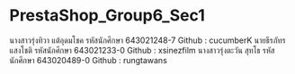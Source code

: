 # PrestaShop_Group6_Sec1
นางสาวรุ่งทิวา แต้อุดมโชค    รหัสนักศึกษา 643021248-7   Github : cucumberK
นายธีรภัทร แสงโชติ         รหัสนักศึกษา 643021233-0   Github : xsinezfilm
นางสาวรุ่งตะวัน สุทโธ        รหัสนักศึกษา 643020489-0   Github : rungtawans